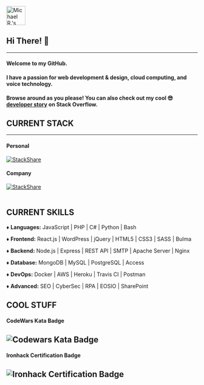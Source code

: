 <a href="https://dev.to/killshot13"><img src="https://d2fltix0v2e0sb.cloudfront.net/dev-badge.svg" alt="Michael R.'s DEV Community Profile" height="50" width="50"></a>
## Hi There! 👋 
---
#### Welcome to my GitHub.
#### I have a passion for web development & design, cloud computing, and voice technology.
#### Browse around as you please! You can also check out my cool 😎[developer story](https://stackoverflow.com/story/killshot13) on Stack Overflow.

## CURRENT STACK
---
#### Personal
[![StackShare](http://img.shields.io/badge/tech-stack-0690fa.svg?style=flat)](https://stackshare.io/killshot13/personal-stack) 
#### Company
[![StackShare](http://img.shields.io/badge/tech-stack-0690fa.svg?style=flat)](https://stackshare.io/safe-this-home-llc/main-site-stack)<br></br>
## CURRENT SKILLS

♦ **Languages:** JavaScript | PHP | C# | Python | Bash

♦ **Frontend:** React.js | WordPress | jQuery | HTML5 | CSS3 | SASS | Bulma

♦ **Backend:** Node.js | Express | REST API | SMTP | Apache Server | Nginx

♦ **Database:** MongoDB | MySQL | PostgreSQL | Access

♦ **DevOps:** Docker | AWS | Heroku | Travis CI | Postman

♦ **Advanced:** SEO | CyberSec | RPA | EOSIO | SharePoint

## COOL STUFF

#### CodeWars Kata Badge
![Codewars Kata Badge](https://www.codewars.com/users/killshot13/badges/large)
---
#### Ironhack Certification Badge
![Ironhack Certification Badge](https://api.accredible.com/v1/frontend/credential_website_embed_image/badge/21766030)
---
